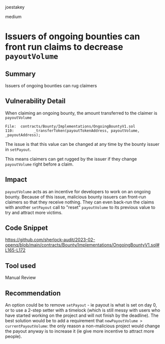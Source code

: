 joestakey

medium

# Issuers of ongoing bounties can front run claims to decrease `payoutVolume`

## Summary
Issuers of ongoing bounties can rug claimers

## Vulnerability Detail
When claiming an ongoing bounty, the amount transferred to the claimer is `payoutVolume`
```solidity
File:  contracts/Bounty/Implementations/OngoingBountyV1.sol
110:         _transferToken(payoutTokenAddress, payoutVolume, _payoutAddress);
```

The issue is that this value can be changed at any time by the bounty issuer in `setPayout`.

This means claimers can get rugged by the issuer if they change `payoutVolume` right before a claim.

## Impact
`payoutVolume` acts as an incentive for developers to work on an ongoing bounty. Because of this issue, malicious bounty issuers can front-run claimers so that they receive nothing. They can even back-run the claims with another `setPayout`  call to "reset" `payoutVolume` to its previous value to try and attract more victims.


## Code Snippet
https://github.com/sherlock-audit/2023-02-openq/blob/main/contracts/Bounty/Implementations/OngoingBountyV1.sol#L165-L172

## Tool used
Manual Review

## Recommendation
An option could be to remove `setPayout` - ie payout is what is set on day 0, or to use a 2-step setter with a timelock (which is still messy with users who have started working on the project and will not finish by the deadline).
The best solution would be to add a requirement that `newPayoutVolume > currentPayoutVolume`: the only reason a non-malicious project would change the payout anyway is to increase it (ie give more incentive to attract more people).